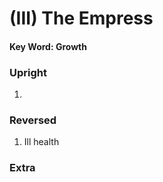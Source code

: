 # (III) The Empress

#### Key Word: Growth


### Upright

1) 


### Reversed

1) Ill health


### Extra

